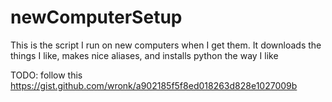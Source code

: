 # newComputerSetup
This is the script I run on new computers when I get them. It downloads the things I like, makes nice aliases, and installs python the way I like

TODO: follow this https://gist.github.com/wronk/a902185f5f8ed018263d828e1027009b
